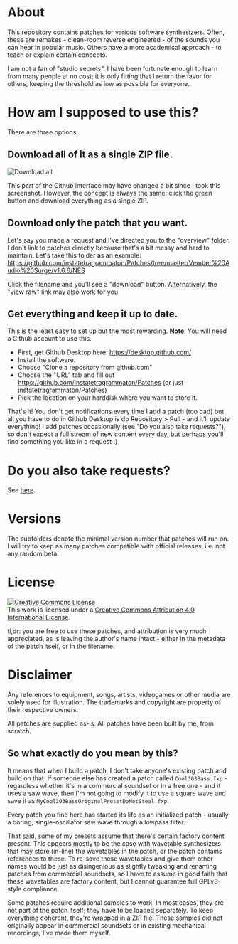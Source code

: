 # About

This repository contains patches for various software synthesizers. Often, these are remakes - clean-room reverse engineered - of the sounds you can hear in popular music. Others have a more academical approach - to teach or explain certain concepts.

I am not a fan of "studio secrets". I have been fortunate enough to learn from many people at no cost; it is only fitting that I return the favor for others, keeping the threshold as low as possible for everyone.

# How am I supposed to use this?

There are three options:

## Download all of it as a single ZIP file.

![Download all](images/download_all.png)

This part of the Github interface may have changed a bit since I took this screenshot. However, the concept is always the same: click the green button and download everything as a single ZIP.

## Download only the patch that you want.

Let's say you made a request and I've directed you to the "overview" folder. I don't link to patches directly because that's a bit messy and hard to maintain.
Let's take this folder as an example: https://github.com/instatetragrammaton/Patches/tree/master/Vember%20Audio%20Surge/v1.6.6/NES

Click the filename and you'll see a "download" button. Alternatively, the "view raw" link may also work for you.

## Get everything and keep it up to date.

This is the least easy to set up but the most rewarding. **Note**: You will need a Github account to use this.

* First, get Github Desktop here: https://desktop.github.com/
* Install the software.
* Choose "Clone a repository from github.com"
* Choose the "URL" tab and fill out https://github.com/instatetragrammaton/Patches (or just instatetragrammaton/Patches)
* Pick the location on your harddisk where you want to store it.

That's it! You don't get notifications every time I add a patch (too bad) but all you have to do in Github Desktop is do Repository > Pull - and it'll update everything! I add patches occasionally (see "Do you also take requests?"), so don't expect a full stream of new content every day, but perhaps you'll find something you like in a request :)

# Do you also take requests?

See [here](Synthesis/Requests.md).

# Versions

The subfolders denote the minimal version number that patches will run on. I will try to keep as many patches compatible with official releases, i.e. not any random beta.

# License

<a rel="license" href="http://creativecommons.org/licenses/by/4.0/"><img alt="Creative Commons License" style="border-width:0" src="https://i.creativecommons.org/l/by/4.0/80x15.png" /></a><br />This work is licensed under a <a rel="license" href="http://creativecommons.org/licenses/by/4.0/">Creative Commons Attribution 4.0 International License</a>.

tl,dr: you are free to use these patches, and attribution is very much appreciated, as is leaving the author's name intact - either in the metadata of the patch itself, or in the filename.

# Disclaimer

Any references to equipment, songs, artists, videogames or other media are solely used for illustration. The trademarks and copyright are property of their respective owners.

All patches are supplied as-is. All patches have been built by me, from scratch. 

## So what exactly do you mean by this?

It means that when I build a patch, I don't take anyone's existing patch and build on that. If someone else has created a patch called `Cool303Bass.fxp` - regardless whether it's in a commercial soundset or in a free one - and it uses a saw wave, then I'm not going to modify it to use a square wave and save it as `MyCool303BassOriginalPresetDoNotSteal.fxp`.

Every patch you find here has started its life as an initialized patch - usually a boring, single-oscillator saw wave through a lowpass filter.

That said, some of my presets assume that there's certain factory content present. This appears mostly to be the case with wavetable synthesizers that may store (in-line) the wavetables in the patch, or the patch contains references to these. To re-save these wavetables and give them other names would be just as disingenious as slightly tweaking and renaming patches from commercial soundsets, so I have to assume in good faith that these wavetables are factory content, but I cannot guarantee full GPLv3-style compliance.

Some patches require additional samples to work. In most cases, they are not part of the patch itself; they have to be loaded separately. To keep everything coherent, they're wrapped in a ZIP file. These samples did not originally appear in commercial soundsets or in existing mechanical recordings; I've made them myself.
